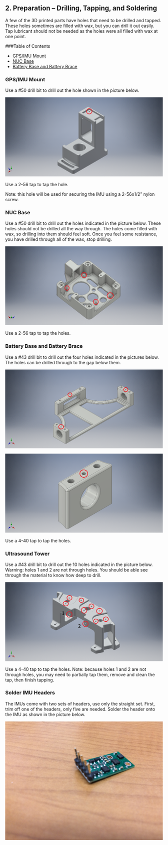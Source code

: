## 2.	Preparation – Drilling, Tapping, and Soldering

A few of the 3D printed parts have holes that need to be drilled and tapped.  These holes sometimes are filled with wax, but you can drill it out easily.  Tap lubricant should not be needed as the holes were all filled with wax at one point.

###Table of Contents
- [GPS/IMU Mount](./Assembly3:Preparation.md/#gpsimu-mount)		
- [NUC Base](./Assembly3:Preparation.md/#nuc-base)		
- [Battery Base and Battery Brace](./Assembly3:Preparation.md/#battery-base-and-battery-brace)

###	GPS/IMU Mount

Use a #50 drill bit to drill out the hole shown in the picture below.

![GPS/IMU Mount w/ Holes](AssemblyImages/Holes%20Highlighted/GPS_IMUMountLW.png)
 
Use a 2-56 tap to tap the hole.

Note: this hole will be used for securing the IMU using a 2-56x1/2” nylon screw.

###	NUC Base

Use a #50 drill bit to drill out the holes indicated in the picture below.  These holes should not be drilled all the way through.  The holes come filled with wax, so drilling into them should feel soft.  Once you feel some resistance, you have drilled through all of the wax, stop drilling.

![NUC Base w/ Holes](AssemblyImages/Holes%20Highlighted/NUCBasePCB.png)

Use a 2-56 tap to tap the holes.

###	Battery Base and Battery Brace

Use a #43 drill bit to drill out the four holes indicated in the pictures below.  The holes can be drilled through to the gap below them.
 
![Battery Base w/ Holes](AssemblyImages/Holes%20Highlighted/BatteryBase.png)

![Battery Brace w/ Holes](AssemblyImages/Holes%20Highlighted/BatteryBrace.png)

Use a 4-40 tap to tap the holes.

###	Ultrasound Tower

Use a #43 drill bit to drill out the 10 holes indicated in the picture below.  Warning: holes 1 and 2 are not through holes. You should be able see through the material to know how deep to drill.

![Ultrasound Tower w/ Holes](AssemblyImages/Holes%20Highlighted/USTowerLW.png)

 Use a 4-40 tap to tap the holes.  Note: because holes 1 and 2 are not through holes, you may need to partially tap them, remove and clean the tap, then finish tapping.  

### Solder IMU Headers

The IMUs come with two sets of headers, use only the straight set.  First, trim off one of the headers, only five are needed.  Solder the header onto the IMU as shown in the picture below.

![Soldered IMU](AssemblyImages/SolderedIMU.jpg)
